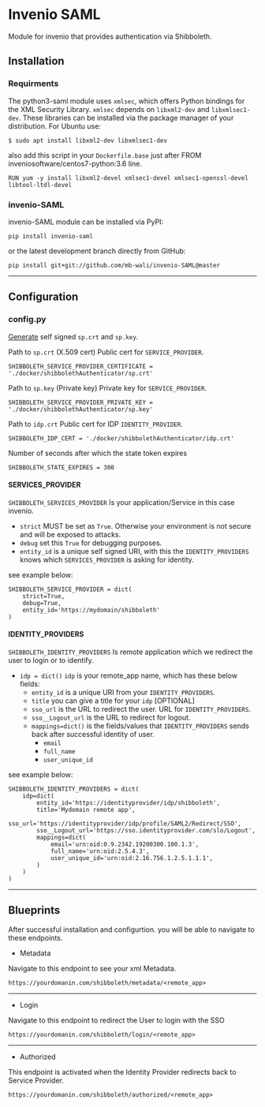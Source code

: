 # Invenio SAML
  Module for invenio that provides authentication via Shibboleth.
  
## Installation

### Requirments
The python3-saml module uses ```xmlsec```, which offers Python bindings for the XML Security Library. ```xmlsec``` depends on ```libxml2-dev``` and ```libxmlsec1-dev```. These libraries can be installed via the package manager of your distribution. For Ubuntu use:

```
$ sudo apt install libxml2-dev libxmlsec1-dev
```

also add this script in your ```Dockerfile.base``` just after FROM inveniosoftware/centos7-python:3.6 line.

```
RUN yum -y install libxml2-devel xmlsec1-devel xmlsec1-openssl-devel libtool-ltdl-devel
```

### invenio-SAML

invenio-SAML module can be installed via PyPI:

```
pip install invenio-saml
```

or the latest development branch directly from GitHub:

```
pip install git+git://github.com/mb-wali/invenio-SAML@master
```

---

## Configuration

### config.py

[Generate](https://www.samltool.com/self_signed_certs.php) self signed ```sp.crt``` and ```sp.key```. 

Path to ```sp.crt``` (X.509 cert) Public cert for ```SERVICE_PROVIDER```. 
```
SHIBBOLETH_SERVICE_PROVIDER_CERTIFICATE = './docker/shibbolethAuthenticator/sp.crt'
```

Path to ```sp.key``` (Private key) Private key for ```SERVICE_PROVIDER```.
```
SHIBBOLETH_SERVICE_PROVIDER_PRIVATE_KEY = './docker/shibbolethAuthenticator/sp.key'
```

Path to ```idp.crt``` Public cert for IDP ```IDENTITY_PROVIDER```.
```
SHIBBOLETH_IDP_CERT = './docker/shibbolethAuthenticator/idp.crt'
```

Number of seconds after which the state token expires
```
SHIBBOLETH_STATE_EXPIRES = 300
```

#### SERVICES_PROVIDER
```SHIBBOLETH_SERVICES_PROVIDER``` Is your application/Service in this case invenio.
- ```strict``` MUST be set as ```True```. Otherwise your environment is not secure and will be exposed to attacks.
- ```debug``` set this ```True``` for debugging purposes.
- ```entity_id``` is a unique self signed URI, with this the ```IDENTITY_PROVIDERS``` knows which ```SERVICES_PROVIDER``` is asking for identity.

see example below:

``` 
SHIBBOLETH_SERVICE_PROVIDER = dict(
    strict=True,
    debug=True,
    entity_id='https://mydomain/shibboleth'
)
```

#### IDENTITY_PROVIDERS
```SHIBBOLETH_IDENTITY_PROVIDERS``` Is remote application which we redirect the user to login or to identify.
- ```idp = dict()``` ```idp``` is your remote_app name, which has these below fields:
  - ```entity_id``` is a unique URI from your ```IDENTITY_PROVIDERS```.
  - ```title``` you can give a title for your ```idp``` [OPTIONAL]
  - ```sso_url``` is the URL to redirect the user. URL for ```IDENTITY_PROVIDERS```.
  - ```sso__Logout_url``` is the URL to redirect for logout.
  - ```mappings=dict()``` is the fields/values that ```IDENTITY_PROVIDERS``` sends back after successful identity of user.
    - ```email```
    - ```full_name```
    - ```user_unique_id```

see example below:

```
SHIBBOLETH_IDENTITY_PROVIDERS = dict(
    idp=dict(
        entity_id='https://identityprovider/idp/shibboleth',
        title='Mydomain remote app',
        sso_url='https://identityprovider/idp/profile/SAML2/Redirect/SSO',
        sso__Logout_url='https://sso.identityprovider.com/slo/Logout',
        mappings=dict(
            email='urn:oid:0.9.2342.19200300.100.1.3',
            full_name='urn:oid:2.5.4.3',
            user_unique_id='urn:oid:2.16.756.1.2.5.1.1.1',
        )
    )
)
```
---

## Blueprints
After successful installation and configurtion.
you will be able to navigate to these endpoints.

* Metadata

Navigate to this endpoint to see your xml Metadata.
  ```
  https://yourdomanin.com/shibboleth/metadata/<remote_app>
  ```
---

* Login

Navigate to this endpoint to redirect the User to login with the SSO
  ```
  https://yourdomanin.com/shibboleth/login/<remote_app>
  ```
---

* Authorized

This endpoint is activated when the Identity Provider redirects back to Service Provider.

  ```
  https://yourdomanin.com/shibboleth/authorized/<remote_app>
  ```
